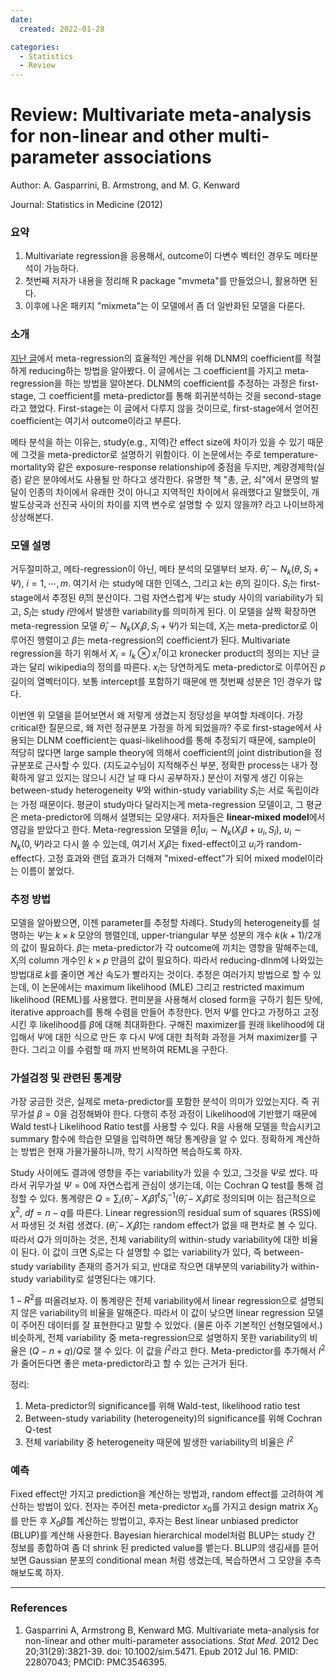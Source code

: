 ```yaml
---
date:
  created: 2022-01-28

categories:
  - Statistics
  - Review
---
```


# Review: Multivariate meta-analysis for non-linear and other multi-parameter associations

Author: A. Gasparrini, B. Armstrong, and M. G. Kenward

Journal: Statistics in Medicine (2012)



### 요약

1. Multivariate regression을 응용해서, outcome이 다변수 벡터인 경우도 메타분석이 가능하다.
2. 첫번째 저자가 내용을 정리해 R package "mvmeta"를 만들었으니, 활용하면 된다.
3. 이후에 나온 패키지 "mixmeta"는 이 모델에서 좀 더 일반화된 모델을 다룬다.

<!-- more -->

### 소개

 [지난 글](https://jaeminoh.github.io/reducing-dlnm)에서 meta-regression의 효율적인 계산을 위해 DLNM의 coefficient를 적절하게 reducing하는 방법을 알아봤다. 이 글에서는 그 coefficient를 가지고 meta-regression을 하는 방법을 알아본다. DLNM의 coefficient를 추정하는 과정은 first-stage, 그 coefficient를 meta-predictor를 통해 회귀분석하는 것을 second-stage라고 했었다. First-stage는 이 글에서 다루지 않을 것이므로, first-stage에서 얻어진 coefficient는 여기서 outcome이라고 부른다.

 메타 분석을 하는 이유는, study(e.g., 지역)간 effect size에 차이가 있을 수 있기 때문에 그것을 meta-predictor로 설명하기 위함이다. 이 논문에서는 주로 temperature-mortality와 같은 exposure-response relationship에 중점을 두지만, 계량경제학(실증) 같은 분야에서도 사용될 만 하다고 생각한다. 유명한 책 "총, 균, 쇠"에서 문명의 발달이 인종의 차이에서 유래한 것이 아니고 지역적인 차이에서 유래했다고 말했듯이, 개발도상국과 선진국 사이의 차이를 지역 변수로 설명할 수 있지 않을까? 라고 나이브하게 상상해본다.



### 모델 설명

 거두절미하고, 메타-regression이 아닌, 메타 분석의 모델부터 보자. $\hat{\theta}_i \sim N_k (\theta, S_i +\Psi)$, $i = 1, \cdots, m$. 여기서 $i$는 study에 대한 인덱스, 그리고 $k$는 $\hat{\theta}_i$의 길이다. $S_i$는 first-stage에서 추정된 $\hat{\theta}_i$의 분산이다. 그럼 자연스럽게 $\Psi$는 study 사이의 variability가 되고, $S_i$는 study $i$안에서 발생한 variability를 의미하게 된다. 이 모델을 살짝 확장하면 meta-regression 모델 $\hat{\theta}_i \sim N_k (X_i \beta, S_i +\Psi)$가 되는데, $X_i$는 meta-predictor로 이루어진 행렬이고 $\beta$는 meta-regression의 coefficient가 된다. Multivariate regression을 하기 위해서 $X_i = I_k \otimes x_i^t$이고 kronecker product의 정의는 지난 글과는 달리 wikipedia의 정의를 따른다. $x_i$는 당연하게도 meta-predictor로 이루어진 $p$ 길이의 열벡터이다. 보통 intercept를 포함하기 때문에 맨 첫번째 성분은 1인 경우가 많다.

 이번엔 위 모델을 뜯어보면서 왜 저렇게 생겼는지 정당성을 부여할 차례이다. 가장 critical한 질문으로, 왜 저런 정규분포 가정을 하게 되었을까? 주로 first-stage에서 사용되는 DLNM coefficient는 quasi-likelihood를 통해 추정되기 때문에, sample이 적당히 많다면 large sample theory에 의해서 coefficient의 joint distribution을 정규분포로 근사할 수 있다. (지도교수님이 지적해주신 부분, 정확한 process는 내가 정확하게 알고 있지는 않으니 시간 날 때 다시 공부하자.) 분산이 저렇게 생긴 이유는 between-study heterogeneity $\Psi$와 within-study variability $S_i$는 서로 독립이라는 가정 때문이다. 평균이 study마다 달라지는게 meta-regression 모델이고, 그 평균은 meta-predictor에 의해서 설명되는 모양새다. 저자들은 **linear-mixed model**에서 영감을 받았다고 한다. Meta-regression 모델을 $\hat{\theta}_i \lvert u_i \sim N_k(X_i \beta + u_i, S_i)$, $u_i \sim N_k(0, \Psi)$라고 다시 쓸 수 있는데, 여기서 $X_i \beta$는 fixed-effect이고 $u_i$가 random-effect다. 고정 효과와 랜덤 효과가 더해져 "mixed-effect"가 되어 mixed model이라는 이름이 붙었다.



### 추정 방법

 모델을 알아봤으면, 이젠 parameter를 추정할 차례다. Study의 heterogeneity를 설명하는 $\Psi$는 $k\times k$ 모양의 행렬인데, upper-triangular 부분 성분의 개수 $k(k+1)/2$개의 값이 필요하다. $\beta$는 meta-predictor가 각 outcome에 끼치는 영향을 말해주는데, $X_i$의 column 개수인 $k \times p$ 만큼의 값이 필요하다. 따라서 reducing-dlnm에 나와있는 방법대로 $k$를 줄이면 계산 속도가 빨라지는 것이다. 추정은 여러가지 방법으로 할 수 있는데, 이 논문에서는 maximum likelihood (MLE) 그리고 restricted maximum likelihood (REML)를 사용했다. 편미분을 사용해서 closed form을 구하기 힘든 탓에, iterative approach를 통해 수렴을 만들어 추정한다. 먼저 $\Psi$를 안다고 가정하고 고정시킨 후 likelihood를 $\beta$에 대해 최대화한다. 구해진 maximizer를 원래 likelihood에 대입해서 $\Psi$에 대한 식으로 만든 후 다시 $\Psi$에 대한 최적화 과정을 거쳐 maximizer를 구한다. 그리고 이를 수렴할 때 까지 반복하여 REML을 구한다.



### 가설검정 및 관련된 통계량

 가장 궁금한 것은, 실제로 meta-predictor를 포함한 분석이 의미가 있었는지다. 즉 귀무가설 $\beta = 0$을 검정해봐야 한다. 다행히 추정 과정이 Likelihood에 기반했기 때문에 Wald test나 Likelihood Ratio test를 사용할 수 있다. R을 사용해 모델을 학습시키고 summary 함수에 학습한 모델을 입력하면 해당 통계량을 알 수 있다. 정확하게 계산하는 방법은 현재 가물가물하니까, 학기 시작하면 복습하도록 하자.

 Study 사이에도 결과에 영향을 주는 variability가 있을 수 있고, 그것을 $\Psi$로 썼다. 따라서 귀무가설 $\Psi = 0$에 자연스럽게 관심이 생기는데, 이는 Cochran Q test를 통해 검정할 수 있다. 통계량은 $Q = \sum_i ( \hat{\theta}_i - X_i \hat{\beta} )^t S_i^{-1} ( \hat{\theta}_i - X_i \hat{\beta} )$로 정의되며 이는 점근적으로 $\chi^2$, $df = n-q$를 따른다. Linear regression의 residual sum of squares (RSS)에서 파생된 것 처럼 생겼다. $(\hat{\theta}_i - X_i \hat{\beta})$는 random effect가 없을 때 편차로 볼 수 있다. 따라서 $Q$가 의미하는 것은, 전체 variability의  within-study variability에 대한 비율이 된다. 이 값이 크면 $S_i$로는 다 설명할 수 없는 variability가 있다, 즉 between-study variability 존재의 증거가 되고, 반대로 작으면 대부분의 variability가 within-study variability로 설명된다는 얘기다.

 $1- R^2$를 떠올려보자. 이 통계량은 전체 variability에서 linear regression으로 설명되지 않은 variability의 비율을 말해준다. 따라서 이 값이 낮으면 linear regression 모델이 주어진 데이터를 잘 표현한다고 말할 수 있었다. (물론 아주 기본적인 선형모델에서.) 비슷하게, 전체 variability 중 meta-regression으로 설명하지 못한 variability의 비율은 $(Q-n+q)/Q$로 잴 수 있다. 이 값을 $I^2$라고 한다. Meta-predictor를 추가해서 $I^2$가 줄어든다면 좋은 meta-predictor라고 할 수 있는 근거가 된다.

정리:

1. Meta-predictor의 significance를 위해 Wald-test, likelihood ratio test
2. Between-study variability (heterogeneity)의 significance를 위해 Cochran Q-test
3. 전체 variability 중 heterogeneity 때문에 발생한 variability의 비율은 $I^2$

### 예측

  Fixed effect만 가지고 prediction을 계산하는 방법과, random effect를 고려하여 계산하는 방법이 있다. 전자는 주어진 meta-predictor $x_0$를 가지고 design matrix $X_0$를 만든 후 $X_0 \hat{\beta}$를 계산하는 방법이고, 후자는 Best linear unbiased predictor (BLUP)를 계산해 사용한다. Bayesian hierarchical model처럼 BLUP는 study 간 정보를 종합하여 좀 더 shrink 된 predicted value를 뱉는다. BLUP의 생김새를 뜯어보면 Gaussian 분포의 conditional mean 처럼 생겼는데, 복습하면서 그 모양을 추측해보도록 하자.

---

### References

1. Gasparrini A, Armstrong B, Kenward MG. Multivariate meta-analysis for non-linear and other multi-parameter associations. *Stat Med.* 2012 Dec 20;31(29):3821-39. doi: 10.1002/sim.5471. Epub 2012 Jul 16. PMID: 22807043; PMCID: PMC3546395.


